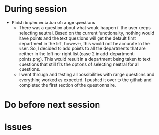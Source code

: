 # During session
- Finish implementation of range questions
    * There was a question about what would happen if the user keeps selecting neutral. Based on the current functionality, nothing would have points and the text questions will get the default first department in the list, however, this would not be accurate to the user. So, I decided to add points to all the departments that are neither in the left nor right list (case 2 in add-department-points.png). This would result in a department being taken to text questions that still fits the options of selecting neutral for all questions.
    * I went through and testing all possibilities with range questions and everything worked as expected. I pushed it over to the github and completed the first section of the questionnaire.

# Do before next session

# Issues
